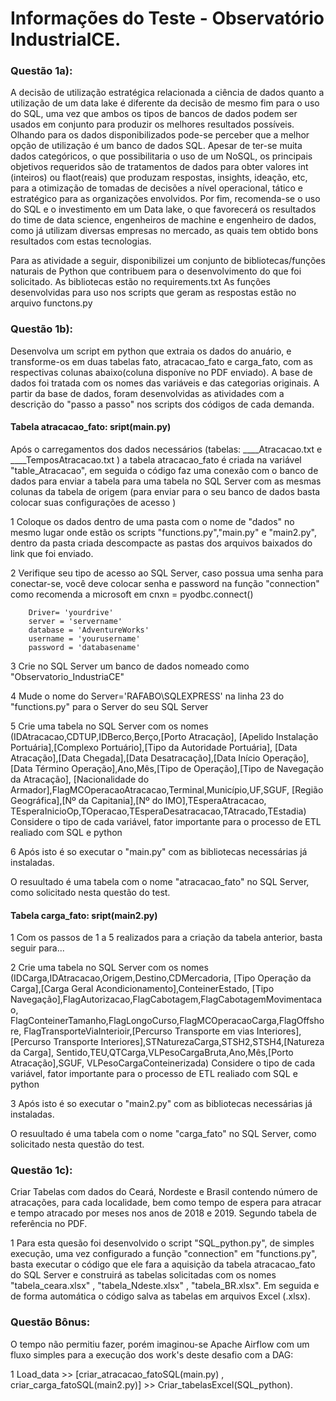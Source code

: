 # Informações do Teste - Observatório IndustrialCE. 


### Questão 1a):

   A decisão de utilização estratégica relacionada a ciência de dados quanto a utilização de um  data lake é diferente da decisão de mesmo fim para o uso do SQL, uma vez que ambos os tipos de bancos de dados podem ser usados em conjunto para produzir os melhores resultados possíveis.
   Olhando para os dados disponibilizados pode-se perceber que a melhor opção de utilização é um banco de dados SQL. Apesar de ter-se muita dados categóricos, o que possibilitaria o uso de um NoSQL, os principais objetivos requeridos são de tratamentos de dados para obter valores int (inteiros) ou flaot(reais) que produzam respostas, insights, ideação, etc, para a otimização de tomadas de decisões a nível operacional, tático e estratégico para as organizações envolvidos.
   Por fim, recomenda-se o uso do SQL e o investimento em um Data lake, o que favorecerá os resultados do time de data science, engenheiros de machine  e engenheiro de dados, como já utilizam diversas empresas no mercado, as quais tem obtido bons resultados com estas tecnologias.

Para as atividade a seguir, disponibilizei um conjunto de bibliotecas/funções naturais de Python que contribuem para o desenvolvimento do que foi solicitado. As bibliotecas estão no requirements.txt
As funções desenvolvidas para uso nos scripts que geram as respostas estão no arquivo functons.py

### Questão 1b):
		
Desenvolva um script em python que extraia os dados do anuário, e transforme-os em duas tabelas fato, atracacao_fato e carga_fato, com as respectivas colunas abaixo(coluna disponíve no PDF enviado).
A base de dados foi tratada com os nomes das variáveis e das categorias originais.
A partir da base de dados, foram desenvolvidas as atividades com a descrição do "passo a passo" nos scripts dos códigos de cada demanda.

#### Tabela atracacao_fato: sript(main.py)
Após o carregamentos dos dados necessários (tabelas: ____Atracacao.txt e ____TemposAtracacao.txt ) a tabela atracacao_fato é criada na variável "table_Atracacao", em seguida o código faz uma conexão com o banco de dados para enviar a tabela para uma tabela no SQL Server com as mesmas colunas da tabela de origem (para enviar para o seu banco de dados basta colocar suas configurações de acesso )

  1 Coloque os dados dentro de uma pasta com o nome de "dados" no mesmo lugar onde estão os scripts "functions.py","main.py" e "main2.py", dentro da pasta criada descompacte as pastas dos arquivos baixados do link que foi enviado.
  
  2 Verifique seu tipo de acesso ao SQL Server, caso possua uma senha para conectar-se, você deve colocar senha e password na função "connection" como recomenda a microsoft em  cnxn = pyodbc.connect()
        
        Driver= 'yourdrive'
        server = 'servername' 
        database = 'AdventureWorks' 
        username = 'yourusername' 
        password = 'databasename'
        
  3 Crie no SQL Server um banco de dados nomeado como "Observatorio_IndustriaCE"
  
  4 Mude o nome do Server='RAFABO\SQLEXPRESS' na linha 23 do "functions.py" para o Server do seu SQL Server
  
  5 Crie uma tabela no SQL Server com os nomes (IDAtracacao,CDTUP,IDBerco,Berço,[Porto Atracação],
                    [Apelido Instalação Portuária],[Complexo Portuário],[Tipo da Autoridade Portuária],
                    [Data Atracação],[Data Chegada],[Data Desatracação],[Data Início Operação],
                    [Data Término Operação],Ano,Mês,[Tipo de Operação],[Tipo de Navegação da Atracação],
                    [Nacionalidade do Armador],FlagMCOperacaoAtracacao,Terminal,Município,UF,SGUF,
                    [Região Geográfica],[Nº da Capitania],[Nº do IMO],TEsperaAtracacao,
                    TEsperaInicioOp,TOperacao,TEsperaDesatracacao,TAtracado,TEstadia)
     Considere o tipo de cada variável, fator importante para o processo de ETL realiado com SQL e python
     
   6 Após isto é so executar o "main.py" com as bibliotecas necessárias já instaladas.
   
   O resuultado é uma tabela com o nome "atracacao_fato" no SQL Server, como solicitado nesta questão do test.
   
#### Tabela carga_fato: sript(main2.py)

   1 Com os passos de 1 a 5 realizados para a criação da tabela anterior, basta seguir para...
   
   2 Crie uma tabela no SQL Server com os nomes (IDCarga,IDAtracacao,Origem,Destino,CDMercadoria,
                    [Tipo Operação da Carga],[Carga Geral Acondicionamento],ConteinerEstado,
                    [Tipo Navegação],FlagAutorizacao,FlagCabotagem,FlagCabotagemMovimentacao,
                    FlagConteinerTamanho,FlagLongoCurso,FlagMCOperacaoCarga,FlagOffshore,
                    FlagTransporteViaInterioir,[Percurso Transporte em vias Interiores],
                    [Percurso Transporte Interiores],STNaturezaCarga,STSH2,STSH4,[Natureza da Carga],
                    Sentido,TEU,QTCarga,VLPesoCargaBruta,Ano,Mês,[Porto Atracação],SGUF,
                    VLPesoCargaConteinerizada)
     Considere o tipo de cada variável, fator importante para o processo de ETL realiado com SQL e python
     
   3 Após isto é so executar o "main2.py" com as bibliotecas necessárias já instaladas.
   
   O resuultado é uma tabela com o nome "carga_fato" no SQL Server, como solicitado nesta questão do test.
   
   
   
   
### Questão 1c):

Criar Tabelas com dados do Ceará, Nordeste e Brasil contendo número de atracações, para cada localidade, bem como tempo de espera para atracar e tempo atracado por meses nos anos de 2018 e 2019. Segundo tabela de referência no PDF.
  
   1 Para esta quesão foi desenvolvido o script "SQL_python.py", de simples execução, uma vez configurado a função "connection" em "functions.py", basta executar o código que ele fara a aquisição da tabela atracacao_fato do SQL Server e construirá as tabelas solicitadas com os nomes "tabela_ceara.xlsx" , "tabela_Ndeste.xlsx" , "tabela_BR.xlsx". Em seguida e de forma automática o código salva as tabelas em arquivos Excel (.xlsx).
  
 ### Questão Bônus:
 
 O tempo não permitiu fazer, porém imaginou-se Apache Airflow com um fluxo simples para a execução dos work's deste desafio com a  DAG:

   1 Load_data >> [criar_atracacao_fatoSQL(main.py) , criar_carga_fatoSQL(main2.py)] >> Criar_tabelasExcel(SQL_python).
